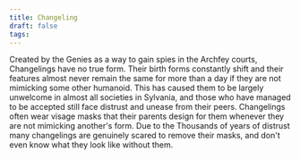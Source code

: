 ```yaml
---
title: Changeling
draft: false
tags:
---
```

 Created by the Genies as a way to gain spies in the Archfey courts, Changelings have no true form. Their birth forms constantly shift and their features almost never remain the same for more than a day if they are not mimicking some other humanoid. This has caused them to be largely unwelcome in almost all societies in Sylvania, and those who have managed to be accepted still face distrust and unease from their peers. Changelings often wear visage masks that their parents design for them whenever they are not mimicking another's form. Due to the Thousands of years of distrust many changelings are genuinely scared to remove their masks, and don't even know what they look like without them.